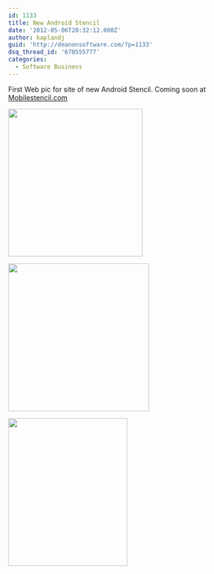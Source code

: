 ```yaml
---
id: 1133
title: New Android Stencil
date: '2012-05-06T20:32:12.000Z'
author: kaplandj
guid: 'http://deanonsoftware.com/?p=1133'
dsq_thread_id: '678555777'
categories:
  - Software Business
---
```

First Web pic for site of new Android Stencil. Coming soon at [Mobilestencil.com](http://www.mobilestencil.com/)

<a href="http://deanonsoftware.com/?attachment_id=1136" rel="attachment wp-att-1136"><img class="alignnone size-medium wp-image-1136" title="Android Stencil 3-Small sRGB" src="http://deanonsoftware.com/wp-content/uploads/2012/05/Android-Stencil-3-Small-sRGB-273x300.jpg" alt="" width="273" height="300" srcset="http://deanonsoftware.com/wp-content/uploads/2012/05/Android-Stencil-3-Small-sRGB-273x300.jpg 273w, http://deanonsoftware.com/wp-content/uploads/2012/05/Android-Stencil-3-Small-sRGB.jpg 819w" sizes="(max-width: 273px) 100vw, 273px" /></a>

<a href="http://deanonsoftware.com/?attachment_id=1135" rel="attachment wp-att-1135"><img class="alignnone size-medium wp-image-1135" title="Android Stencil 2-Small sRGB" src="http://deanonsoftware.com/wp-content/uploads/2012/05/Android-Stencil-2-Small-sRGB-286x300.jpg" alt="" width="286" height="300" srcset="http://deanonsoftware.com/wp-content/uploads/2012/05/Android-Stencil-2-Small-sRGB-286x300.jpg 286w, http://deanonsoftware.com/wp-content/uploads/2012/05/Android-Stencil-2-Small-sRGB.jpg 794w" sizes="(max-width: 286px) 100vw, 286px" /></a>

<a href="http://deanonsoftware.com/?attachment_id=1134" rel="attachment wp-att-1134"><img class="alignnone size-medium wp-image-1134" title="Android Stencil 1-Small sRGB" src="http://deanonsoftware.com/wp-content/uploads/2012/05/Android-Stencil-1-Small-sRGB-242x300.jpg" alt="" width="242" height="300" srcset="http://deanonsoftware.com/wp-content/uploads/2012/05/Android-Stencil-1-Small-sRGB-242x300.jpg 242w, http://deanonsoftware.com/wp-content/uploads/2012/05/Android-Stencil-1-Small-sRGB.jpg 819w" sizes="(max-width: 242px) 100vw, 242px" /></a>

